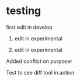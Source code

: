 # testing

first edit in develop

1. edit in experimental

2. edit in experimental

Added conflict on purposer

Test to see diff tool in action




